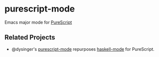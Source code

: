 # purescript-mode

Emacs major mode for [PureScript][]

## Related Projects
+ @dysinger's [purescript-mode](https://github.com/dysinger/purescript-mode) repurposes [haskell-mode][] for PureScript.

[PureScript]: http://www.purescript.org/
[haskell-mode]: https://github.com/haskell/haskell-mode

